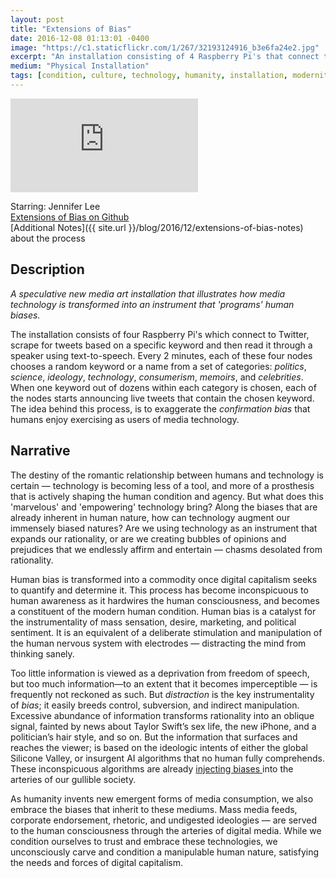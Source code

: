 ```yaml
---
layout: post
title: "Extensions of Bias"
date: 2016-12-08 01:13:01 -0400
image: "https://c1.staticflickr.com/1/267/32193124916_b3e6fa24e2.jpg"
excerpt: "An installation consisting of 4 Raspberry Pi's that connect to Twitter. A speculative new media art installation on bias and media technology."
medium: "Physical Installation"
tags: [condition, culture, technology, humanity, installation, modernity, state, utopia, rationality]
---
```


<iframe src="https://player.vimeo.com/video/195355551/?color=9CBEF2" frameborder="0" webkitallowfullscreen mozallowfullscreen allowfullscreen></iframe>

Starring: Jennifer Lee  
[Extensions of Bias on Github](https://github.com/mbrav/bias)  
[Additional Notes]({{ site.url }}/blog/2016/12/extensions-of-bias-notes) about the process

## Description

*A speculative new media art installation that illustrates how media technology is transformed into an instrument that 'programs' human biases.*

The installation consists of four Raspberry Pi's which connect to Twitter, scrape for tweets based on a specific keyword and then read it through a speaker using text-to-speech. Every 2 minutes, each of these four nodes chooses a random keyword or a name from a set of categories: *politics*, *science*, *ideology*, *technology*, *consumerism*, *memoirs*, and *celebrities*. When one keyword out of dozens within each category is chosen, each of the nodes starts announcing live tweets that contain the chosen keyword. The idea behind this process, is to exaggerate the _confirmation bias_ that humans enjoy exercising as users of media technology.  

## Narrative

The destiny of the romantic relationship between humans and technology is certain — technology is becoming less of a tool, and more of a prosthesis that is actively shaping the human condition and agency. But what does this 'marvelous' and 'empowering' technology bring? Along the biases that are already inherent in human nature, how can technology augment our immensely biased natures? Are we using technology as an instrument that expands our rationality, or are we creating bubbles of opinions and prejudices that we endlessly affirm and entertain — chasms desolated from rationality.

Human bias is transformed into a commodity once digital capitalism seeks to quantify and determine it. This process has become inconspicuous to human awareness as it hardwires the human consciousness, and becomes a constituent of the modern human condition. Human bias is a catalyst for the instrumentality of mass sensation, desire, marketing, and political sentiment. It is an equivalent of a deliberate stimulation and manipulation of the human nervous system with electrodes — distracting the mind from thinking sanely.

Too little information is viewed as a deprivation from freedom of speech, but too much information—to an extent that it becomes imperceptible — is frequently not reckoned as such. But _distraction_ is the key instrumentality of *bias*; it easily breeds control, subversion, and indirect manipulation. Excessive abundance of information transforms rationality into an oblique signal, fainted by news about Taylor Swift’s sex life, the new iPhone, and a politician’s hair style, and so on. But the information that surfaces and reaches the viewer; is based on the ideologic intents of either the global Silicone Valley, or insurgent AI algorithms that no human fully comprehends. These inconspicuous algorithms are already [injecting biases ](https://www.technologyreview.com/s/608248/biased-algorithms-are-everywhere-and-no-one-seems-to-care/) into the arteries of our gullible society.  

As humanity invents new emergent forms of media consumption, we also embrace the biases that inherit to these mediums. Mass media feeds, corporate endorsement, rhetoric, and undigested ideologies — are served to the human consciousness through the arteries of digital media. While we condition ourselves to trust and embrace these technologies, we unconsciously carve and condition a manipulable human nature, satisfying the needs and forces of digital capitalism.
